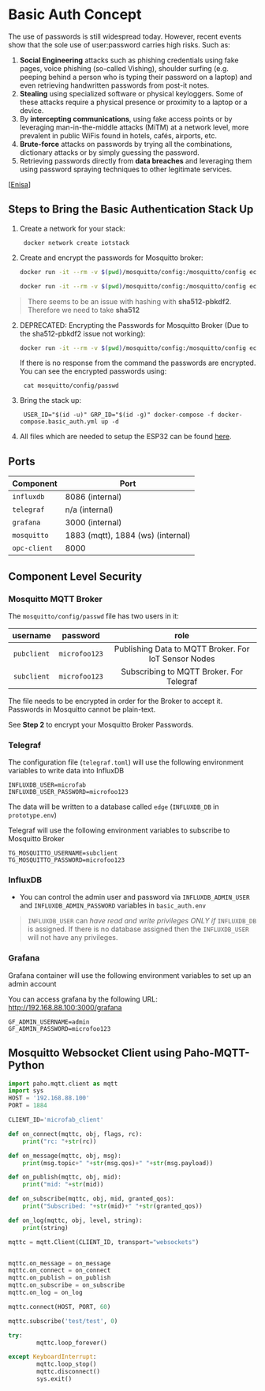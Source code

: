 # Basic Auth Concept

The use of passwords is still widespread today. 
However, recent events show that the sole use of user:password carries high risks. Such as:

1. **Social Engineering** attacks such as phishing credentials using fake pages, voice phishing (so-called Vishing), shoulder surfing (e.g. peeping behind a person who is typing their password on a laptop) and even retrieving handwritten passwords from post-it notes.
2. **Stealing** using specialized software or physical keyloggers. Some of these attacks require a physical presence or proximity to a laptop or a device.
3. By **intercepting communications**, using fake access points or by leveraging man-in-the-middle attacks (MiTM) at a network level, more prevalent in public WiFis found in hotels, cafés, airports, etc.
4. **Brute-force** attacks on passwords by trying all the combinations, dictionary attacks or by simply guessing the password.
5. Retrieving passwords directly from **data breaches** and leveraging them using password spraying techniques to other legitimate services.

[[Enisa](https://www.enisa.europa.eu/news/enisa-news/tips-for-secure-user-authentication)]

## Steps to Bring the Basic Authentication Stack Up

1. Create a network for your stack:

        docker network create iotstack

2. Create and encrypt the passwords for Mosquitto broker:

   ``` bash
   docker run -it --rm -v $(pwd)/mosquitto/config:/mosquitto/config eclipse-mosquitto mosquitto_passwd -H sha512 -b /mosquitto/config/passwd pubclient microfoo123  
   ```
   
   ``` bash
   docker run -it --rm -v $(pwd)/mosquitto/config:/mosquitto/config eclipse-mosquitto mosquitto_passwd -H sha512 -b /mosquitto/config/passwd subclient microfoo123  
   ```

> There seems to be an issue with hashing with **sha512-pbkdf2**. Therefore we need to take **sha512**   

2. DEPRECATED: Encrypting the Passwords for Mosquitto Broker (Due to the sha512-pbkdf2 issue not working):

    ```bash
    docker run -it --rm -v $(pwd)/mosquitto/config:/mosquitto/config eclipse-mosquitto mosquitto_passwd -U /mosquitto/config/passwd
    ```

    If there is no response from the command the passwords are encrypted. You can see the encrypted passwords using:

        cat mosquitto/config/passwd

3. Bring the stack up:

        USER_ID="$(id -u)" GRP_ID="$(id -g)" docker-compose -f docker-compose.basic_auth.yml up -d

4. All files which are needed to setup the ESP32 can be found [here](/esp/02_basic_auth).



##  Ports

| Component    | Port                              |
|--------------|-----------------------------------|
| `influxdb`   | 8086 (internal)                   |
| `telegraf`   | n/a (internal)                    |
| `grafana`    | 3000 (internal)                   |
| `mosquitto`  | 1883 (mqtt), 1884 (ws) (internal) |
| `opc-client` | 8000                              |

## Component Level Security

### Mosquitto MQTT Broker

The `mosquitto/config/passwd` file has two users in it:


|   username  |  password  |                         role                         |
|:-----------:|:----------:|:----------------------------------------------------:|
| `pubclient` | `microfoo123` | Publishing Data to MQTT Broker. For IoT Sensor Nodes |
| `subclient` | `microfoo123` |       Subscribing to MQTT Broker. For Telegraf       |

The file needs to be encrypted in order for the Broker to accept it. Passwords in Mosquitto cannot be plain-text.

See __Step 2__ to encrypt your Mosquitto Broker Passwords.

### Telegraf

The configuration file (`telegraf.toml`) will use the following environment variables to write data into
InfluxDB

    INFLUXDB_USER=microfab
    INFLUXDB_USER_PASSWORD=microfoo123

The data will be written to a database called `edge` (`INFLUXDB_DB` in `prototype.env`)

Telegraf will use the following environment variables to subscribe to Mosquitto Broker

    TG_MOSQUITTO_USERNAME=subclient
    TG_MOSQUITTO_PASSWORD=microfoo123


### InfluxDB

- You can control the admin user and password via `INFLUXDB_ADMIN_USER` and `INFLUXDB_ADMIN_PASSWORD` variables in `basic_auth.env`
> `INFLUXDB_USER` can _have read and write privileges ONLY if_ `INFLUXDB_DB` is assigned. If there is no database assigned then the `INFLUXDB_USER` will not have any privileges.


### Grafana
Grafana container will use the following environment variables to set up an admin account

You can access grafana by the following URL: http://192.168.88.100:3000/grafana

    GF_ADMIN_USERNAME=admin
    GF_ADMIN_PASSWORD=microfoo123


## Mosquitto Websocket Client using Paho-MQTT-Python

```python
import paho.mqtt.client as mqtt
import sys
HOST = '192.168.88.100'
PORT = 1884

CLIENT_ID='microfab_client'

def on_connect(mqttc, obj, flags, rc):
    print("rc: "+str(rc))

def on_message(mqttc, obj, msg):
    print(msg.topic+" "+str(msg.qos)+" "+str(msg.payload))

def on_publish(mqttc, obj, mid):
    print("mid: "+str(mid))

def on_subscribe(mqttc, obj, mid, granted_qos):
    print("Subscribed: "+str(mid)+" "+str(granted_qos))

def on_log(mqttc, obj, level, string):
    print(string)

mqttc = mqtt.Client(CLIENT_ID, transport="websockets")


mqttc.on_message = on_message
mqttc.on_connect = on_connect
mqttc.on_publish = on_publish
mqttc.on_subscribe = on_subscribe
mqttc.on_log = on_log

mqttc.connect(HOST, PORT, 60)

mqttc.subscribe('test/test', 0)

try:
        mqttc.loop_forever()

except KeyboardInterrupt:
        mqttc.loop_stop()
        mqttc.disconnect()
        sys.exit()
```

